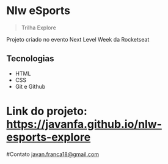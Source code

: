 # Nlw eSports

> Trilha Explore

Projeto criado no evento Next Level Week da Rocketseat

## Tecnologias

- HTML
- CSS
- Git e Github

# Link do projeto: https://javanfa.github.io/nlw-esports-explore

#Contato
javan.franca18@gmail.com
